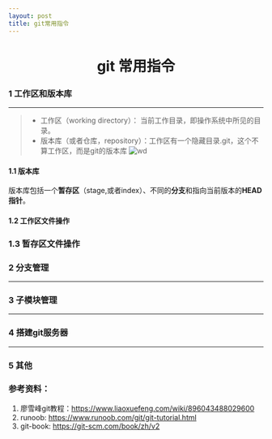 ```yaml
---
layout: post
title: git常用指令
---
```


# <center> git 常用指令</center>

### 1 工作区和版本库
****
> - 工作区（working directory）： 当前工作目录，即操作系统中所见的目录。
> - 版本库（或者仓库，repository）：工作区有一个隐藏目录.git，这个不算工作区，而是git的版本库
![wd](/technotes/_posts/figs/git_wd.jpg)

#### 1.1 版本库
版本库包括一个**暂存区**（stage,或者index）、不同的**分支**和指向当前版本的**HEAD指针**。

#### 1.2 工作区文件操作

### 1.3 暂存区文件操作

###  2 分支管理
****

###  3 子模块管理
****

###  4 搭建git服务器
***

###  5 其他

### 参考资料：

1. 廖雪峰git教程：https://www.liaoxuefeng.com/wiki/896043488029600
1. runoob: https://www.runoob.com/git/git-tutorial.html
1. git-book: https://git-scm.com/book/zh/v2
